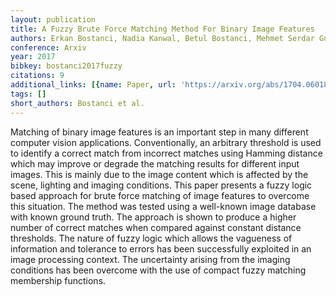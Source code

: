 ```yaml
---
layout: publication
title: A Fuzzy Brute Force Matching Method For Binary Image Features
authors: Erkan Bostanci, Nadia Kanwal, Betul Bostanci, Mehmet Serdar Guzel
conference: Arxiv
year: 2017
bibkey: bostanci2017fuzzy
citations: 9
additional_links: [{name: Paper, url: 'https://arxiv.org/abs/1704.06018'}]
tags: []
short_authors: Bostanci et al.
---
```

Matching of binary image features is an important step in many different
computer vision applications. Conventionally, an arbitrary threshold is used to
identify a correct match from incorrect matches using Hamming distance which
may improve or degrade the matching results for different input images. This is
mainly due to the image content which is affected by the scene, lighting and
imaging conditions. This paper presents a fuzzy logic based approach for brute
force matching of image features to overcome this situation. The method was
tested using a well-known image database with known ground truth. The approach
is shown to produce a higher number of correct matches when compared against
constant distance thresholds. The nature of fuzzy logic which allows the
vagueness of information and tolerance to errors has been successfully
exploited in an image processing context. The uncertainty arising from the
imaging conditions has been overcome with the use of compact fuzzy matching
membership functions.